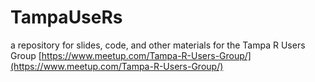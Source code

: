 # TampaUseRs
a repository for slides, code, and other materials for the Tampa R Users Group
[https://www.meetup.com/Tampa-R-Users-Group/](https://www.meetup.com/Tampa-R-Users-Group/)
